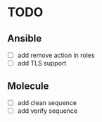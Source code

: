# TODO

## Ansible

- [ ] add remove action in roles
- [ ] add TLS support

## Molecule

- [ ] add clean sequence
- [ ] add verify sequence
